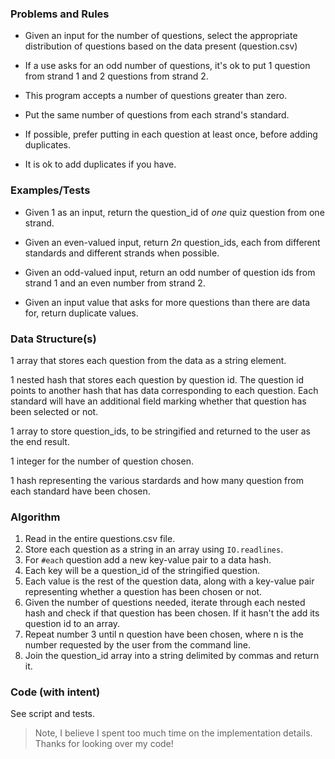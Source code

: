 ### Problems and Rules

- Given an input for the number of questions, select the appropriate distribution
of questions based on the data present (question.csv)

- If a use asks for an odd number of questions, it's ok to put 1 question from
strand 1 and 2 questions from strand 2.

- This program accepts a number of questions greater than zero.

- Put the same number of questions from each strand's standard.

- If possible, prefer putting in each question at least once, before adding duplicates.

- It is ok to add duplicates if you have.

### Examples/Tests

- Given 1 as an input, return the question_id of *one* quiz question from one strand.

- Given an even-valued input, return *2n* question_ids, each from different standards and different
strands when possible.

- Given an odd-valued input, return an odd number of question ids from strand 1 and an even number from
strand 2.

- Given an input value that asks for more questions than there are data for, return duplicate values.


### Data Structure(s)

1 array that stores each question from the data as a string element.

1 nested hash that stores each question by question id. The question id
points to another hash that has data corresponding to each question.
Each standard will have an additional field marking whether that question has
been selected or not.

1 array to store question_ids, to be stringified and returned to the user as the end result.

1 integer for the number of question chosen.

1 hash representing the various stardards and how many question from each standard have
been chosen.


### Algorithm

1. Read in the entire questions.csv file.
2. Store each question as a string in an array using `IO.readlines`.
  1. For `#each` question add a new key-value pair to a data hash.
  2. Each key will be a question_id of the stringified question.
  3. Each value is the rest of the question data, along with a key-value pair representing
whether a question has been chosen or not.
3. Given the number of questions needed, iterate through each nested hash and check if
that question has been chosen. If it hasn't the add its question id to an array.
4. Repeat number 3 until n question have been chosen, where n is the number requested
by the user from the command line.
5. Join the question_id array into a string delimited by commas and return it.


### Code (with intent)

See script and tests.

> Note, I believe I spent too much time on the implementation details. Thanks for looking
over my code!
